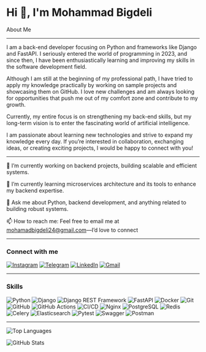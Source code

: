 Hi 👋, I'm Mohammad Bigdeli
=====
About Me
__________
I am a back-end developer focusing on Python and frameworks like Django and FastAPI. I seriously entered the world of programming in 2023, and since then, I have been enthusiastically learning and improving my skills in the software development field.

Although I am still at the beginning of my professional path, I have tried to apply my knowledge practically by working on sample projects and showcasing them on GitHub. I love new challenges and am always looking for opportunities that push me out of my comfort zone and contribute to my growth.

Currently, my entire focus is on strengthening my back-end skills, but my long-term vision is to enter the fascinating world of artificial intelligence.

I am passionate about learning new technologies and strive to expand my knowledge every day. If you’re interested in collaboration, exchanging ideas, or creating exciting projects, I would be happy to connect with you!
__________
🔭 I’m currently working on backend projects, building scalable and efficient systems.

🌱 I’m currently learning microservices architecture and its tools to enhance my backend expertise.

💬 Ask me about Python, backend development, and anything related to building robust systems.

📫 How to reach me: Feel free to email me at mohamadbigdeli24@gmail.com—I’d love to connect  
_________
### Connect with me 
[![Instagram](https://img.shields.io/badge/Instagram-E4405F?style=for-the-badge&logo=Instagram&logoColor=white)](https://www.instagram.com/_mhmd_0101)  [![Telegram](https://img.shields.io/badge/Telegram-0088cc?style=for-the-badge&logo=Telegram&logoColor=white)](https://t.me/mhmd_b21)  [![LinkedIn](https://img.shields.io/badge/LinkedIn-0077B5?style=for-the-badge&logo=LinkedIn&logoColor=white)](https://www.linkedin.com/in/mohamad-bigdeli-599941348)  [![Gmail](https://img.shields.io/badge/Gmail-EA4335?style=for-the-badge&logo=Gmail&logoColor=white)](mailto:mohamadbigdeli24l@gmail.com)  
_________
### Skills
![Python](https://img.shields.io/badge/Python-3776AB?style=for-the-badge&logo=python&logoColor=white)
![Django](https://img.shields.io/badge/Django-092E20?style=for-the-badge&logo=django&logoColor=white)
![Django REST Framework](https://img.shields.io/badge/Django_REST_Framework-092E20?style=for-the-badge&logo=django&logoColor=white)
![FastAPI](https://img.shields.io/badge/FastAPI-009688?style=for-the-badge&logo=fastapi&logoColor=white)
![Docker](https://img.shields.io/badge/Docker-2496ED?style=for-the-badge&logo=docker&logoColor=white)
![Git](https://img.shields.io/badge/Git-F05032?style=for-the-badge&logo=git&logoColor=white)
![GitHub](https://img.shields.io/badge/GitHub-181717?style=for-the-badge&logo=github&logoColor=white)
![GitHub Actions](https://img.shields.io/badge/GitHub_Actions-2088FF?style=for-the-badge&logo=github-actions&logoColor=white)
![CI/CD](https://img.shields.io/badge/CI/CD-FF6F00?style=for-the-badge&logo=github-actions&logoColor=white)
![Nginx](https://img.shields.io/badge/Nginx-009639?style=for-the-badge&logo=nginx&logoColor=white)
![PostgreSQL](https://img.shields.io/badge/PostgreSQL-4169E1?style=for-the-badge&logo=postgresql&logoColor=white)
![Redis](https://img.shields.io/badge/Redis-DC382D?style=for-the-badge&logo=redis&logoColor=white)
![Celery](https://img.shields.io/badge/Celery-37814A?style=for-the-badge&logo=celery&logoColor=white)
![Elasticsearch](https://img.shields.io/badge/Elasticsearch-005571?style=for-the-badge&logo=elasticsearch&logoColor=white)
![Pytest](https://img.shields.io/badge/Pytest-0A9EDC?style=for-the-badge&logo=pytest&logoColor=white)
![Swagger](https://img.shields.io/badge/Swagger-85EA2D?style=for-the-badge&logo=swagger&logoColor=white)
![Postman](https://img.shields.io/badge/Postman-FF6C37?style=for-the-badge&logo=postman&logoColor=white)
_________
![Top Languages](https://github-readme-stats.vercel.app/api/top-langs/?username=Mohamad-bigdeli&hide_border=true&layout=compact&theme=dark) 

![GitHub Stats](https://github-readme-stats.vercel.app/api?username=Mohamad-bigdeli&show_icons=true&theme=dark)

